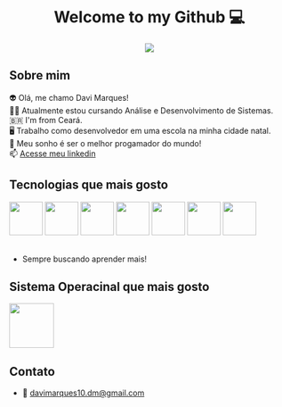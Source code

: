 <center> <h1>Welcome to my Github 💻</h1> </center>

<center>
  <img src="https://user-images.githubusercontent.com/74038190/212748842-9fcbad5b-6173-4175-8a61-521f3dbb7514.gif">
</center>


<h2>Sobre mim</h2>

👽 Olá, me chamo Davi Marques! <br>
👨‍🎓 Atualmente estou cursando Análise e Desenvolvimento de Sistemas.<br>
🇧🇷 I'm from Ceará.<br>
🖥️ Trabalho como desenvolvedor em uma escola na minha cidade natal. <br>
🔭 Meu sonho é ser o melhor progamador do mundo!<br>
📫 [Acesse meu linkedin](https://www.linkedin.com/in/davi-marques-629195250/)


<h2>Tecnologias que mais gosto</h2>
<img src="https://cdn.jsdelivr.net/gh/devicons/devicon@latest/icons/amazonwebservices/amazonwebservices-original-wordmark.svg" width=60px/> <img src="https://cdn.jsdelivr.net/gh/devicons/devicon@latest/icons/java/java-original.svg" width=60px/> <img src="https://cdn.jsdelivr.net/gh/devicons/devicon@latest/icons/javascript/javascript-original.svg" width=60px/> <img src="https://cdn.jsdelivr.net/gh/devicons/devicon@latest/icons/typescript/typescript-original.svg" width=60px/> <img src="https://cdn.jsdelivr.net/gh/devicons/devicon@latest/icons/angular/angular-original.svg" width=60px/> <img src="https://cdn.jsdelivr.net/gh/devicons/devicon@latest/icons/react/react-original.svg" width=60px/> <img src="https://cdn.jsdelivr.net/gh/devicons/devicon@latest/icons/python/python-original.svg" width=60px/>        
<br><br>

- Sempre buscando aprender mais!


<h2>Sistema Operacinal que mais gosto</h2>

<img src="https://cdn.jsdelivr.net/gh/devicons/devicon@latest/icons/ubuntu/ubuntu-original.svg" width=80px/>


<h2>Contato</h2>

- 📧 davimarques10.dm@gmail.com